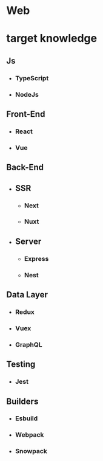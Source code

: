 # Web
# target knowledge
## Js
* ### TypeScript
* ### NodeJs

## Front-End
* ### React
* ### Vue

## Back-End
* ## SSR
  * ### Next
  * ### Nuxt
* ## Server
  * ### Express
  * ### Nest

## Data Layer
* ### Redux
* ### Vuex
* ### GraphQL

## Testing
* ### Jest

## Builders
* ### Esbuild
* ### Webpack
* ### Snowpack
